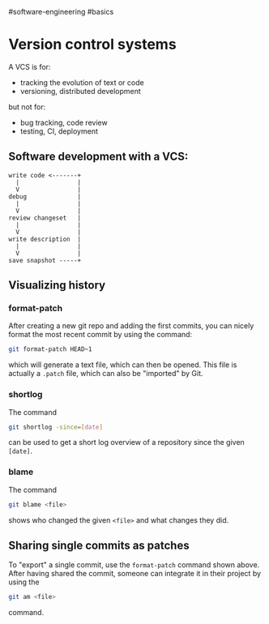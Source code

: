 #software-engineering #basics
# Version control systems
A VCS is for:
- tracking the evolution of text or code
- versioning, distributed development

but not for:
- bug tracking, code review
- testing, CI, deployment

## Software development with a VCS:
```
write code <-------+
  |                |
  V                |
debug              |
  |                |
  V                |
review changeset   |
  |                |
  V                |
write description  |
  |		           |
  V                |
save snapshot -----+
```

## Visualizing history
### format-patch
After creating a new git repo and adding the first commits, you can nicely format the most recent commit by using the command:
```bash
git format-patch HEAD~1
```
which will generate a text file, which can then be opened.
This file is actually a `.patch` file, which can also be "imported" by Git.

### shortlog
The command
```bash
git shortlog -since=[date]
```
can be used to get a short log overview of a repository since the given `[date]`.

### blame
The command 
```bash
git blame <file>
```
shows who changed the given `<file>` and what changes they did.

## Sharing single commits as patches
To "export" a single commit, use the `format-patch` command shown above.  
After having shared the commit, someone can integrate it in their project by using the
```bash
git am <file>
```
command.